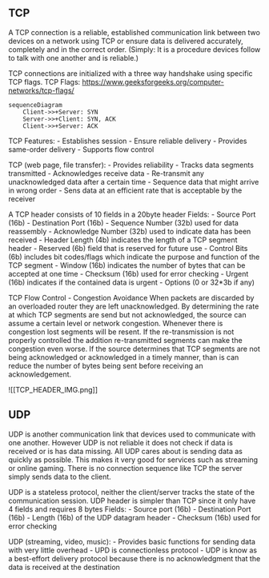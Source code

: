 ## TCP
A TCP connection is a reliable, established communication link between two devices on a network using TCP or ensure data is delivered accurately, completely and in the correct order.
(Simply: It is a procedure devices follow to talk with one another and is reliable.)

TCP connections are initialized with a three way handshake using specific TCP flags.
TCP Flags: https://www.geeksforgeeks.org/computer-networks/tcp-flags/

```mermaid
sequenceDiagram
	Client->>+Server: SYN
	Server->>+Client: SYN, ACK
	Client->>+Server: ACK
```

TCP Features:
	- Establishes session
	- Ensure reliable delivery
	- Provides same-order delivery
	- Supports flow control

TCP (web page, file transfer):
	- Provides reliability
	- Tracks data segments transmitted
	- Acknowledges receive data
	- Re-transmit any unacknowledged data after a certain time
	- Sequence data that might arrive in wrong order
	- Sens data at an efficient rate that is acceptable by the receiver

A TCP header consists of 10 fields in a 20byte header
Fields:
	- Source Port (16b)
	- Destination Port (16b)
	- Sequence Number (32b) used for data reassembly
	- Acknowledge Number (32b) used to indicate data has been received
	- Header Length (4b) indicates the length of a TCP segment header
	- Reserved (6b) field that is reserved for future use
	- Control Bits (6b) includes bit codes/flags which indicate the purpose and function of the TCP segment
	- Window (16b) indicates the number of bytes that can be accepted at one time
	- Checksum (16b) used for error checking
	- Urgent (16b) indicates if the contained data is urgent
	- Options (0 or 32*3b if any)

TCP Flow Control - Congestion Avoidance
When packets are discarded by an overloaded router they are left unacknowledged. By determining the
rate at which TCP segments are send but not acknowledged, the source can assume a certain level or network congestion.
Whenever there is congestion lost segments will be resent. If the re-transmission is not properly controlled
the addition re-transmitted segments can make the congestion even worse.
If the source determines that TCP segments are not being acknowledged or acknowledged in a timely manner,
than is can reduce the number of bytes being sent before receiving an acknowledgement.

![[TCP_HEADER_IMG.png]]
## UDP
UDP is another communication link that devices used to communicate with one another. However UDP is not reliable it does not check if data is received or is has data missing. All UDP cares about is sending data as quickly as possible. This makes it very good for services such as streaming or online gaming. There is no connection sequence like TCP the server simply sends data to the client.

UDP is a stateless protocol, neither the client/server tracks the state of the communication session.
UDP header is simpler than TCP since it only have 4 fields and requires 8 bytes
Fields:
	- Source port (16b)
	- Destination Port (16b)
	- Length (16b) of the UDP datagram header
	- Checksum (16b) used for error checking

UDP (streaming, video, music):
	- Provides basic functions for sending data with very little overhead
	- UPD is connectionless protocol
	- UDP is know as a best-effort delivery protocol because there is no acknowledgment that the
		data is received at the destination

